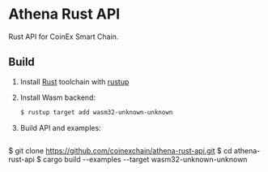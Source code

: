 # Athena Rust API
Rust API for CoinEx Smart Chain.



## Build

1. Install [Rust](https://www.rust-lang.org/) toolchain with [rustup](https://rustup.rs/)

2. Install Wasm backend:

   ```bash
   $ rustup target add wasm32-unknown-unknown
   ```

3. Build API and examples:

   ```bash
$ git clone https://github.com/coinexchain/athena-rust-api.git
   $ cd athena-rust-api
   $ cargo build --examples --target wasm32-unknown-unknown
   ```


